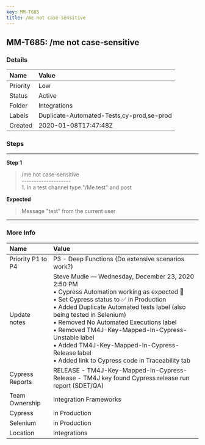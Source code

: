 ```yaml
---
key: MM-T685
title: /me not case-sensitive
---
```


## MM-T685: /me not case-sensitive

### Details

| Name     | Value                                     |
| :------- | :---------------------------------------- |
| Priority | Low                                       |
| Status   | Active                                    |
| Folder   | Integrations                              |
| Labels   | Duplicate-Automated-Tests,cy-prod,se-prod |
| Created  | 2020-01-08T17:47:48Z                      |

### Steps

<hr/>

**Step 1**

> <article>/me not case-sensitive<br />--------------------<br />1. In a test channel type &quot;/Me test&quot; and post</article>

**Expected**

> <article>Message &quot;test&quot; from the current user</article>

<hr/>

### More Info

| Name              | Value                                                                                                                                                                                                                                                                                                                                                                                                                            |
| :---------------- | :------------------------------------------------------------------------------------------------------------------------------------------------------------------------------------------------------------------------------------------------------------------------------------------------------------------------------------------------------------------------------------------------------------------------------- |
| Priority P1 to P4 | P3 - Deep Functions (Do extensive scenarios work?)                                                                                                                                                                                                                                                                                                                                                                               |
| Update notes      | Steve Mudie — Wednesday, December 23, 2020 2:50 PM<br>• Cypress Automation working as expected 🎉<br>• Set Cypress status to ✅ in Production<br>• Added Duplicate Automated tests label (also being tested in Selenium)<br>• Removed No Automated Executions label<br>• Removed TM4J-Key-Mapped-In-Cypress-Unstable label<br>• Added TM4J-Key-Mapped-In-Cypress-Release label<br>• Added link to Cypress code in Traceability tab |
| Cypress Reports   | RELEASE - TM4J-Key-Mapped-In-Cypress-Release - TM4J key found Cypress release run report (SDET/QA)                                                                                                                                                                                                                                                                                                                               |
| Team Ownership    | Integration Frameworks                                                                                                                                                                                                                                                                                                                                                                                                           |
| Cypress           | in Production                                                                                                                                                                                                                                                                                                                                                                                                                    |
| Selenium          | in Production                                                                                                                                                                                                                                                                                                                                                                                                                    |
| Location          | Integrations                                                                                                                                                                                                                                                                                                                                                                                                                     |
